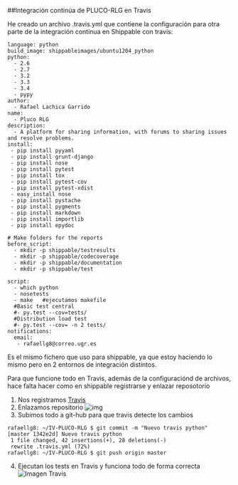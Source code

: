 ##Integración continúa de PLUCO-RLG en Travis

He creado un archivo .travis.yml que contiene la configuración para otra parte de la integración continua en Shippable con travis:
```
language: python
build_image: shippableimages/ubuntu1204_python
python:
  - 2.6
  - 2.7
  - 3.2
  - 3.3
  - 3.4
  - pypy
author:
  - Rafael Lachica Garrido
name:
  - Pluco RLG
description:
  - A platform for sharing information, with forums to sharing issues and resolve problems.
install:
 - pip install pyyaml
 - pip install grunt-django
 - pip install nose
 - pip install pytest
 - pip install tox
 - pip install pytest-cov
 - pip install pytest-xdist
 - easy_install nose
 - pip install pystache
 - pip install pygments
 - pip install markdown
 - pip install importlib
 - pip install epydoc

# Make folders for the reports
before_script:
  - mkdir -p shippable/testresults
  - mkdir -p shippable/codecoverage
  - mkdir -p shippable/documentation
  - mkdir -p shippable/test

script:
  - which python
  - nosetests
  - make   #ejecutamos makefile
  #Basic test central
  #- py.test --cov=tests/
  #Distribution load test
  #- py.test --cov= -n 2 tests/
notifications:
  email:
   - rafaellg8@correo.ugr.es

```
Es el mismo fichero que uso para shippable, ya que estoy haciendo lo mismo pero en 2 entornos de integración distintos.

Para que funcione todo en Travis, además de la configuraciónd de archivos, hace falta hacer como en shippable registrarse y enlazar reposotorio
1. Nos registramos [Travis](https://travis-ci.org)
2. Enlazamos repositorio ![img](http://i1383.photobucket.com/albums/ah302/Rafael_Lachica_Garrido/temp1_zps58uunex0.png)
3. Subimos todo a git-hub para que travis detecte los cambios
```
rafaellg8: ~/IV-PLUCO-RLG $ git commit -m "Nuevo travis python"
[master 1342e2d] Nuevo travis python
 1 file changed, 42 insertions(+), 28 deletions(-)
 rewrite .travis.yml (72%)
rafaellg8: ~/IV-PLUCO-RLG $ git push origin master
```
4. Ejecutan los tests en Travis y funciona todo de forma correcta
![Imagen Travis](http://i1383.photobucket.com/albums/ah302/Rafael_Lachica_Garrido/temp1_zpsajopzafs.png)
